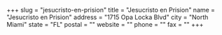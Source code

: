 +++
slug = "jesucristo-en-prision"
title = "Jesucristo en Prision"
name = "Jesucristo en Prision"
address = "1715 Opa Locka Blvd"
city = "North Miami"
state = "FL"
postal = ""
website = ""
phone = ""
fax = ""
+++

